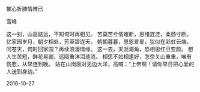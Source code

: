 摧心折肺情难已

雪峰


这一别，山高路远，不知何时再相见。
苦莫苦兮情难断，思绪涟涟，柔肠寸断。
忆家园岁月，朝夕相处，芳草碧连天。
朝朝暮暮，恩恩爱爱，犹似在彩虹云端。
问苍天，何时回家园？再续浪漫情缘。
这一去，天涯海角，恐相思红豆变颜。
想人生苦短，鲜花易谢，远隔重洋泪涟涟。
相思不如相逢好，怎奈关山重重，唯有伤悲，从早连到晚。
站在山岗面对无边大洋，高喊：“上帝啊！请你早日把心爱的人送到身边。”

2016-10-27




